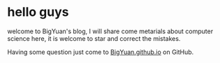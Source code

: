 # hello guys
welcome to BigYuan's blog, I will share come metarials about computer science here, it is welcome to star and correct the mistakes.



Having some question just come to [BigYuan.github.io](https://github.com/kyleyuanmh/BigYuan.github.io) on GitHub.
